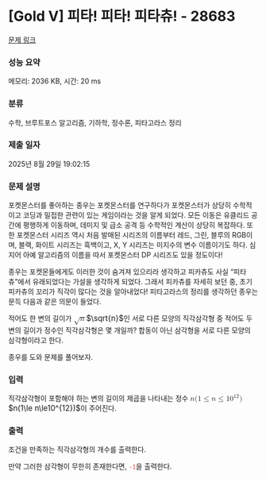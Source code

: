 # [Gold V] 피타! 피타! 피타츄! - 28683 

[문제 링크](https://www.acmicpc.net/problem/28683) 

### 성능 요약

메모리: 2036 KB, 시간: 20 ms

### 분류

수학, 브루트포스 알고리즘, 기하학, 정수론, 피타고라스 정리

### 제출 일자

2025년 8월 29일 19:02:15

### 문제 설명

<p>포켓몬스터를 좋아하는 종우는 포켓몬스터를 연구하다가 포켓몬스터가 상당히 수학적이고 코딩과 밀접한 관련이 있는 게임이라는 것을 알게 되었다. 모든 이동은 유클리드 공간에 평행하게 이동하며, 데미지 및 급소 공격 등 수학적인 계산이 상당히 복잡하다. 또한 포켓몬스터 시리즈 역시 처음 발매된 시리즈의 이름부터 레드, 그린, 블루의 RGB이며, 블랙, 화이트 시리즈는 흑백이고, X, Y 시리즈는 미지수의 변수 이름이기도 하다. 심지어 아예 알고리즘의 이름을 따서 포켓몬스터 DP 시리즈도 있을 정도이다!</p>

<p>종우는 포켓몬들에게도 이러한 것이 숨겨져 있으리라 생각하고 피카츄도 사실 “피타츄”에서 유래되었다는 가설을 생각하게 되었다. 그래서 피카츄를 자세히 보던 중, 초기 피카츄의 꼬리가 직각이 많다는 것을 알아내었다! 피타고라스의 정리를 생각하던 종우는 문득 다음과 같은 의문이 들었다.</p>

<p>적어도 한 변의 길이가 <mjx-container class="MathJax" jax="CHTML" style="font-size: 109%; position: relative;"><mjx-math class="MJX-TEX" aria-hidden="true"><mjx-msqrt><mjx-sqrt><mjx-surd><mjx-mo class="mjx-n"><mjx-c class="mjx-c221A"></mjx-c></mjx-mo></mjx-surd><mjx-box style="padding-top: 0.281em;"><mjx-mi class="mjx-i"><mjx-c class="mjx-c1D45B TEX-I"></mjx-c></mjx-mi></mjx-box></mjx-sqrt></mjx-msqrt></mjx-math><mjx-assistive-mml unselectable="on" display="inline"><math xmlns="http://www.w3.org/1998/Math/MathML"><msqrt><mi>n</mi></msqrt></math></mjx-assistive-mml><span aria-hidden="true" class="no-mathjax mjx-copytext">$\sqrt{n}$</span></mjx-container>인 서로 다른 모양의 직각삼각형 중 적어도 두 변의 길이가 정수인 직각삼각형은 몇 개일까? 합동이 아닌 삼각형을 서로 다른 모양의 삼각형이라고 한다.</p>

<p>종우를 도와 문제를 풀어보자.</p>

### 입력 

 <p>직각삼각형이 포함해야 하는 변의 길이의 제곱을 나타내는 정수 <mjx-container class="MathJax" jax="CHTML" style="font-size: 109%; position: relative;"><mjx-math class="MJX-TEX" aria-hidden="true"><mjx-mi class="mjx-i"><mjx-c class="mjx-c1D45B TEX-I"></mjx-c></mjx-mi><mjx-mo class="mjx-n"><mjx-c class="mjx-c28"></mjx-c></mjx-mo><mjx-mn class="mjx-n"><mjx-c class="mjx-c31"></mjx-c></mjx-mn><mjx-mo class="mjx-n" space="4"><mjx-c class="mjx-c2264"></mjx-c></mjx-mo><mjx-mi class="mjx-i" space="4"><mjx-c class="mjx-c1D45B TEX-I"></mjx-c></mjx-mi><mjx-mo class="mjx-n" space="4"><mjx-c class="mjx-c2264"></mjx-c></mjx-mo><mjx-msup space="4"><mjx-mn class="mjx-n"><mjx-c class="mjx-c31"></mjx-c><mjx-c class="mjx-c30"></mjx-c></mjx-mn><mjx-script style="vertical-align: 0.393em;"><mjx-texatom size="s" texclass="ORD"><mjx-mn class="mjx-n"><mjx-c class="mjx-c31"></mjx-c><mjx-c class="mjx-c32"></mjx-c></mjx-mn></mjx-texatom></mjx-script></mjx-msup><mjx-mo class="mjx-n"><mjx-c class="mjx-c29"></mjx-c></mjx-mo></mjx-math><mjx-assistive-mml unselectable="on" display="inline"><math xmlns="http://www.w3.org/1998/Math/MathML"><mi>n</mi><mo stretchy="false">(</mo><mn>1</mn><mo>≤</mo><mi>n</mi><mo>≤</mo><msup><mn>10</mn><mrow data-mjx-texclass="ORD"><mn>12</mn></mrow></msup><mo stretchy="false">)</mo></math></mjx-assistive-mml><span aria-hidden="true" class="no-mathjax mjx-copytext">$n(1\le n\le10^{12})$</span></mjx-container>이 주어진다.</p>

### 출력 

 <p>조건을 만족하는 직각삼각형의 개수를 출력한다.</p>

<p>만약 그러한 삼각형이 무한히 존재한다면, <span style="color:#e74c3c;"><code>-1</code></span>을 출력한다.</p>

